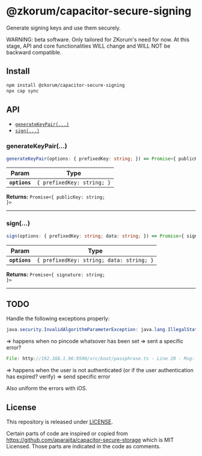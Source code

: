 # @zkorum/capacitor-secure-signing

Generate signing keys and use them securely.

WARNING: beta software. Only tailored for ZKorum's need for now. At this stage, API and core functionalities WILL change and WILL NOT be backward compatible.

## Install

```bash
npm install @zkorum/capacitor-secure-signing
npx cap sync
```

## API

<docgen-index>

* [`generateKeyPair(...)`](#generatekeypair)
* [`sign(...)`](#sign)

</docgen-index>

<docgen-api>
<!--Update the source file JSDoc comments and rerun docgen to update the docs below-->

### generateKeyPair(...)

```typescript
generateKeyPair(options: { prefixedKey: string; }) => Promise<{ publicKey: string; }>
```

| Param         | Type                                  |
| ------------- | ------------------------------------- |
| **`options`** | <code>{ prefixedKey: string; }</code> |

**Returns:** <code>Promise&lt;{ publicKey: string; }&gt;</code>

--------------------


### sign(...)

```typescript
sign(options: { prefixedKey: string; data: string; }) => Promise<{ signature: string; }>
```

| Param         | Type                                                |
| ------------- | --------------------------------------------------- |
| **`options`** | <code>{ prefixedKey: string; data: string; }</code> |

**Returns:** <code>Promise&lt;{ signature: string; }&gt;</code>

--------------------

</docgen-api>

## TODO

Handle the following exceptions properly: 

```java
java.security.InvalidAlgorithmParameterException: java.lang.IllegalStateException: Secure lock screen must be enabled to create keys requiring user authentication
```
=> happens when no pincode whatsover has been set => sent a specific error?

```java
File: http://192.168.1.96:9500/src/boot/passphrase.ts - Line 20 - Msg: Error while setting up key StorageError: An OS error occurred (UserNotAuthenticatedException)
```
=> happens when the user is not authenticated (or if the user authentication has expired? verify) => send specific error


Also uniform the errors with iOS.


## License

This repository is released under [LICENSE](./LICENSE).

Certain parts of code are inspired or copied from https://github.com/aparajita/capacitor-secure-storage which is MIT Licensed.
Those parts are indicated in the code as comments.


